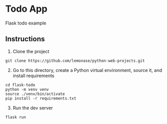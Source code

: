 # Todo App

Flask todo example

## Instructions

1. Clone the project

```shell
git clone https://github.com/lemonase/python-web-projects.git 
```

2. Go to this directory, create a Python virtual environment, source it, and install requirements

```shell
cd flask-todo
python -m venv venv 
source ./venv/bin/activate
pip install -r requirements.txt
```

3. Run the dev server

```shell
flask run
```
